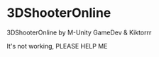 # 3DShooterOnline
3DShooterOnline by M-Unity GameDev &amp; Kiktorrr

It's not working, PLEASE HELP ME